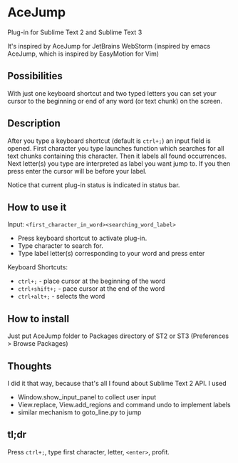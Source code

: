 AceJump
=======

Plug-in for Sublime Text 2 and Sublime Text 3

It's inspired by AceJump for JetBrains WebStorm (inspired by emacs AceJump, which is inspired by EasyMotion for Vim)

Possibilities
------------

With just one keyboard shortcut and two typed letters you can set your cursor to the beginning or end of any word (or text chunk) on the screen.

Description
---------------------------

After you type a keyboard shortcut (default is `ctrl+;`) an input field is opened. First character you type launches function which searches for all text chunks containing this character. Then it labels all found occurrences. Next letter(s) you type are interpreted as label you want jump to. If you then press enter the cursor will be before your label.

Notice that current plug-in status is indicated in status bar.

How to use it
-------------

Input: `<first_character_in_word><searching_word_label>`

- Press keyboard shortcut to activate plug-in.
- Type character to search for.
- Type label letter(s) corresponding to your word and press enter

Keyboard Shortcuts:
- `ctrl+;`          - place cursor at the beginning of the word
- `ctrl+shift+;`    - pace cursor at the end of the word
- `ctrl+alt+;`      - selects the word

How to install
--------------

Just put AceJump folder to Packages directory of ST2 or ST3
(Preferences > Browse Packages)

Thoughts
--------

I did it that way, because that's all I found about Sublime Text 2 API.
I used
- Window.show_input_panel to collect user input
- View.replace, View.add_regions and command undo to implement labels
- similar mechanism to goto_line.py to jump

tl;dr
-----

Press `ctrl+;`, type first character, letter, `<enter>`, profit.
